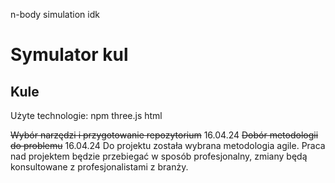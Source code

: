 n-body simulation idk

# Symulator kul
## Kule

Użyte technologie:
npm
three.js
html


<s>Wybór narzędzi i przygotowanie repozytorium</s> 16.04.24
<s>Dobór metodologii do problemu</s> 16.04.24
Do projektu została wybrana metodologia agile. Praca nad projektem będzie przebiegać w sposób profesjonalny, zmiany będą konsultowane z profesjonalistami z branży.

